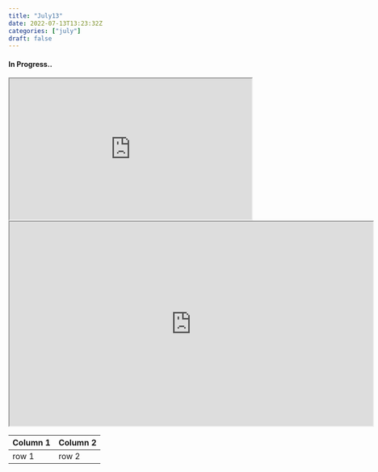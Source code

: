 ```yaml
---
title: "July13"
date: 2022-07-13T13:23:32Z
categories: ["july"]
draft: false
---
```


#### **In Progress..**

<iframe width="480" height="280"
    src="https://www.youtube.com/embed/tgbNymZ7vqY">
</iframe>


<iframe width="720" height="405"
    src="https://www.youtube.com/embed/tgbNymZ7vqY">
</iframe>


  Column 1  |  Column 2  |
  -------------- |---------------- |
  row 1  |  row 2  |
  
